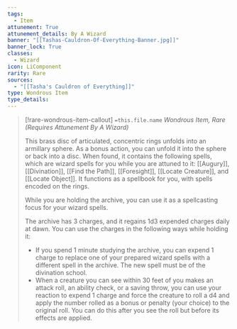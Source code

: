 ```yaml
---
tags:
  - Item
attunement: True
attunement_details: By A Wizard
banner: "[[Tashas-Cauldron-Of-Everything-Banner.jpg]]"
banner_lock: True
classes:
  - Wizard
icon: LiComponent
rarity: Rare
sources:
  - "[[Tasha's Cauldron of Everything]]"
type: Wondrous Item
type_details: 
---
```

>[!rare-wondrous-item-callout] `=this.file.name`
>*Wondrous Item, Rare (Requires Attunement By A Wizard)*
>
>This brass disc of articulated, concentric rings unfolds into an armillary sphere. As a bonus action, you can unfold it into the sphere or back into a disc. When found, it contains the following spells, which are wizard spells for you while you are attuned to it: [[Augury]], [[Divination]], [[Find the Path]], [[Foresight]], [[Locate Creature]], and [[Locate Object]]. It functions as a spellbook for you, with spells encoded on the rings.
>
>While you are holding the archive, you can use it as a spellcasting focus for your wizard spells.
>
>The archive has 3 charges, and it regains 1d3 expended charges daily at dawn. You can use the charges in the following ways while holding it:
>
>* If you spend 1 minute studying the archive, you can expend 1 charge to replace one of your prepared wizard spells with a different spell in the archive. The new spell must be of the divination school.
>* When a creature you can see within 30 feet of you makes an attack roll, an ability check, or a saving throw, you can use your reaction to expend 1 charge and force the creature to roll a d4 and apply the number rolled as a bonus or penalty (your choice) to the original roll. You can do this after you see the roll but before its effects are applied.
>
>
